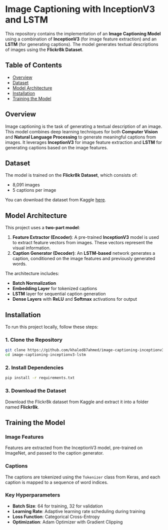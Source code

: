 # Image Captioning with InceptionV3 and LSTM

This repository contains the implementation of an **Image Captioning Model** using a combination of **InceptionV3** (for image feature extraction) and an **LSTM** (for generating captions). The model generates textual descriptions of images using the **Flickr8k Dataset**.

## Table of Contents
- [Overview](#overview)
- [Dataset](#dataset)
- [Model Architecture](#model-architecture)
- [Installation](#installation)
- [Training the Model](#training-the-model)

## Overview
Image captioning is the task of generating a textual description of an image. This model combines deep learning techniques for both **Computer Vision** and **Natural Language Processing** to generate meaningful captions from images. It leverages **InceptionV3** for image feature extraction and **LSTM** for generating captions based on the image features.

## Dataset
The model is trained on the **Flickr8k Dataset**, which consists of:
- 8,091 images
- 5 captions per image

You can download the dataset from Kaggle [here](https://www.kaggle.com/datasets/adityajn105/flickr8k).

## Model Architecture
This project uses a **two-part model**:
1. **Feature Extractor (Encoder)**: A pre-trained **InceptionV3** model is used to extract feature vectors from images. These vectors represent the visual information.
2. **Caption Generator (Decoder)**: An **LSTM-based** network generates a caption, conditioned on the image features and previously generated words.

The architecture includes:
- **Batch Normalization**
- **Embedding Layer** for tokenized captions
- **LSTM** layer for sequential caption generation
- **Dense Layers** with **ReLU** and **Softmax** activations for output

## Installation
To run this project locally, follow these steps:

### 1. Clone the Repository
```bash
git clone https://github.com/khaled87ahmed/image-captioning-inceptionv3-lstm.git
cd image-captioning-inceptionv3-lstm
```

### 2. Install Dependencies
```bash
pip install -r requirements.txt
```

### 3. Download the Dataset
Download the Flickr8k dataset from Kaggle and extract it into a folder named **Flickr8k**.


## Training the Model

### Image Features
Features are extracted from the InceptionV3 model, pre-trained on ImageNet, and passed to the caption generator.

### Captions
The captions are tokenized using the `Tokenizer` class from Keras, and each caption is mapped to a sequence of word indices.

### Key Hyperparameters
- **Batch Size**: 64 for training, 32 for validation
- **Learning Rate**: Adaptive learning rate scheduling during training
- **Loss Function**: Categorical Cross-Entropy
- **Optimization**: Adam Optimizer with Gradient Clipping
